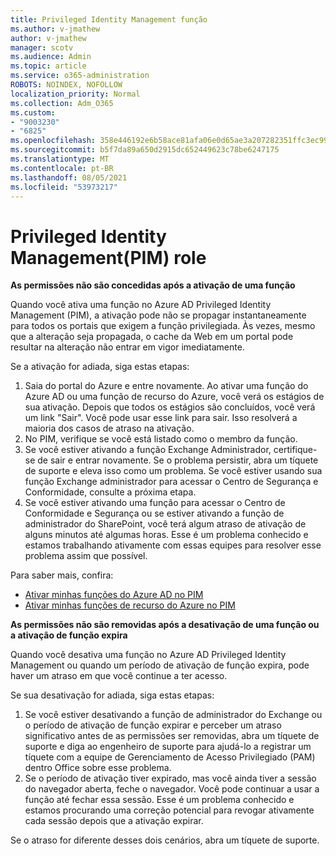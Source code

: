 ```yaml
---
title: Privileged Identity Management função
ms.author: v-jmathew
author: v-jmathew
manager: scotv
ms.audience: Admin
ms.topic: article
ms.service: o365-administration
ROBOTS: NOINDEX, NOFOLLOW
localization_priority: Normal
ms.collection: Adm_O365
ms.custom:
- "9003230"
- "6825"
ms.openlocfilehash: 358e446192e6b58ace81afa06e0d65ae3a207282351ffc3ec9975a24779951fb
ms.sourcegitcommit: b5f7da89a650d2915dc652449623c78be6247175
ms.translationtype: MT
ms.contentlocale: pt-BR
ms.lasthandoff: 08/05/2021
ms.locfileid: "53973217"
---
```

# <a name="privileged-identity-managementpim-role"></a>Privileged Identity Management(PIM) role

**As permissões não são concedidas após a ativação de uma função**

Quando você ativa uma função no Azure AD Privileged Identity Management (PIM), a ativação pode não se propagar instantaneamente para todos os portais que exigem a função privilegiada. Às vezes, mesmo que a alteração seja propagada, o cache da Web em um portal pode resultar na alteração não entrar em vigor imediatamente.

Se a ativação for adiada, siga estas etapas:

1. Saia do portal do Azure e entre novamente. Ao ativar uma função do Azure AD ou uma função de recurso do Azure, você verá os estágios de sua ativação. Depois que todos os estágios são concluídos, você verá um link "Sair". Você pode usar esse link para sair. Isso resolverá a maioria dos casos de atraso na ativação.
2. No PIM, verifique se você está listado como o membro da função.
3. Se você estiver ativando a função Exchange Administrador, certifique-se de sair e entrar novamente. Se o problema persistir, abra um tíquete de suporte e eleva isso como um problema. Se você estiver usando sua função Exchange administrador para acessar o Centro de Segurança e Conformidade, consulte a próxima etapa.
4. Se você estiver ativando uma função para acessar o Centro de Conformidade e Segurança ou se estiver ativando a função de administrador do SharePoint, você terá algum atraso de ativação de alguns minutos até algumas horas. Esse é um problema conhecido e estamos trabalhando ativamente com essas equipes para resolver esse problema assim que possível.

Para saber mais, confira:

- [Ativar minhas funções do Azure AD no PIM](https://docs.microsoft.com/azure/active-directory/privileged-identity-management/pim-how-to-activate-role?WT.mc_id=Portal-Microsoft_Azure_Support "https://docs.microsoft.com/azure/active-directory/privileged-identity-management/pim-how-to-activate-role?wt.mc_id=portal-microsoft_azure_support")
- [Ativar minhas funções de recurso do Azure no PIM](https://docs.microsoft.com/azure/active-directory/privileged-identity-management/pim-resource-roles-activate-your-roles?WT.mc_id=Portal-Microsoft_Azure_Support "https://docs.microsoft.com/azure/active-directory/privileged-identity-management/pim-resource-roles-activate-your-roles?wt.mc_id=portal-microsoft_azure_support")

**As permissões não são removidas após a desativação de uma função ou a ativação de função expira**

Quando você desativa uma função no Azure AD Privileged Identity Management ou quando um período de ativação de função expira, pode haver um atraso em que você continue a ter acesso.

Se sua desativação for adiada, siga estas etapas:

1. Se você estiver desativando a função de administrador do Exchange ou o período de ativação de função expirar e perceber um atraso significativo antes de as permissões ser removidas, abra um tíquete de suporte e diga ao engenheiro de suporte para ajudá-lo a registrar um tíquete com a equipe de Gerenciamento de Acesso Privilegiado (PAM) dentro Office sobre esse problema.
2. Se o período de ativação tiver expirado, mas você ainda tiver a sessão do navegador aberta, feche o navegador. Você pode continuar a usar a função até fechar essa sessão. Esse é um problema conhecido e estamos procurando uma correção potencial para revogar ativamente cada sessão depois que a ativação expirar.

Se o atraso for diferente desses dois cenários, abra um tíquete de suporte.
